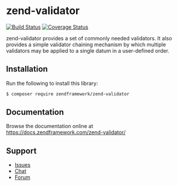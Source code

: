 # zend-validator

[![Build Status](https://secure.travis-ci.org/zendframework/zend-validator.svg?branch=master)](https://secure.travis-ci.org/zendframework/zend-validator)
[![Coverage Status](https://coveralls.io/repos/github/zendframework/zend-validator/badge.svg?branch=master)](https://coveralls.io/github/zendframework/zend-validator?branch=master)

zend-validator provides a set of commonly needed validators. It also provides a
simple validator chaining mechanism by which multiple validators may be applied
to a single datum in a user-defined order.

## Installation

Run the following to install this library:

```bash
$ composer require zendframework/zend-validator
```

## Documentation

Browse the documentation online at https://docs.zendframework.com/zend-validator/

## Support

* [Issues](https://github.com/zendframework/zend-validator/issues/)
* [Chat](https://zendframework-slack.herokuapp.com/)
* [Forum](https://discourse.zendframework.com/)
